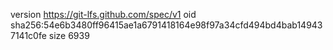 version https://git-lfs.github.com/spec/v1
oid sha256:54e6b3480ff96415ae1a6791418164e98f97a34cfd494bd4bab149437141c0fe
size 6939
